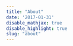 ```yaml
---
title: "About"
date: '2017-01-31'
disable_mathjax: true
disable_highlight: true
slug: "about"
---
```


